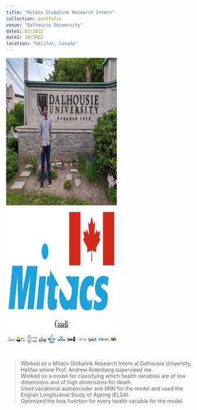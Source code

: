 ```yaml
---
title: "Mitacs Globalink Research Intern"
collection: portfolio
venue: "Dalhousie University"
date1: 07/2022
date2: 10/2022
location: "Halifax, Canada"
---
```

<img src='/images/Dal.jpg' width=300 height=400>
<img src='/images/Mitacs.jpeg' width=300 height=400><br/>

>Worked as a Mitacs Globalink Research Intern at Dalhousie University, Halifax where Prof. Andrew Rutenberg supervised me.    
>Worked on a model for classifying which health variables are of low dimensions and of high dimensions for death.    
>Used variational autoencoder and RNN for the model and used the English Longitudinal Study of Ageing (ELSA).    
>Optimized the loss function for every health variable for the model.     
